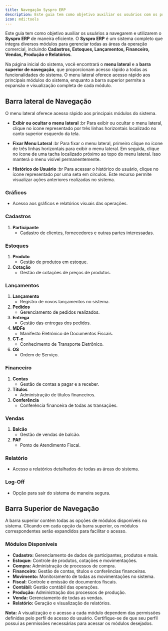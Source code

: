 ```yaml
---
title: Navegação Syspro ERP
description: Este guia tem como objetivo auxiliar os usuários com os primeiros contatos com o Syspro ERP
icon: mdi:tools
---
```


Este guia tem como objetivo auxiliar os usuários a navegarem e utilizarem o **Syspro ERP** de maneira eficiente. O **Syspro ERP** é um sistema completo que integra diversos módulos para gerenciar todas as áreas da operação comercial, incluindo **Cadastros, Estoques, Lançamentos, Financeiro, Vendas, Produção e Relatórios**.

Na página inicial do sistema, você encontrará o **menu lateral** e a **barra superior de navegação**, que proporcionam acesso rápido a todas as funcionalidades do sistema. O menu lateral oferece acesso rápido aos principais módulos do sistema, enquanto a barra superior permite a expansão e visualização completa de cada módulo.

## Barra lateral de Navegação

O menu lateral oferece acesso rápido aos principais módulos do sistema.

- **Exibir ou ocultar o menu lateral** :br
Para exibir ou ocultar o menu lateral, clique no ícone representado por três linhas horizontais localizado no canto superior esquerdo da tela.

- **Fixar Menu Lateral** :br
Para fixar o menu lateral, primeiro clique no ícone de três linhas horizontais para exibir o menu lateral. Em seguida, clique no ícone de uma tacha localizado próximo ao topo do menu lateral. Isso manterá o menu visível permanentemente.

- **Histórico do Usuário** :br
Para acessar o histórico do usuário, clique no ícone representado por uma seta em círculos. Este recurso permite visualizar ações anteriores realizadas no sistema.

### Gráficos

- Acesso aos gráficos e relatórios visuais das operações.

### Cadastros

1. **Participante**
   - Cadastro de clientes, fornecedores e outras partes interessadas.

### Estoques

1. **Produto**
   - Gestão de produtos em estoque.
2. **Cotação**
   - Gestão de cotações de preços de produtos.

### Lançamentos

1. **Lançamento**
   - Registro de novos lançamentos no sistema.
2. **Pedidos**
   - Gerenciamento de pedidos realizados.
3. **Entrega**
   - Gestão das entregas dos pedidos.
4. **MDFe**
   - Manifesto Eletrônico de Documentos Fiscais.
5. **CT-e**
   - Conhecimento de Transporte Eletrônico.
6. **OS**
   - Ordem de Serviço.

### Financeiro

1. **Contas**
   - Gestão de contas a pagar e a receber.
2. **Títulos**
   - Administração de títulos financeiros.
3. **Conferência**
   - Conferência financeira de todas as transações.

### Vendas

1. **Balcão**
   - Gestão de vendas de balcão.
2. **PAF**
   - Ponto de Atendimento Fiscal.

### Relatório

- Acesso a relatórios detalhados de todas as áreas do sistema.

### Log-Off

- Opção para sair do sistema de maneira segura.

## Barra Superior de Navegação

A barra superior contém todas as opções de módulos disponíveis no sistema. Clicando em cada opção da barra superior, os módulos correspondentes serão expandidos para facilitar o acesso.

### Módulos Disponíveis

- **Cadastro:** Gerenciamento de dados de participantes, produtos e mais.
- **Estoque:** Controle de produtos, cotações e movimentações.
- **Compra:** Administração de processos de compra.
- **Financeiro:** Gestão de contas, títulos e conferências financeiras.
- **Movimento:** Monitoramento de todas as movimentações no sistema.
- **Fiscal:** Controle e emissão de documentos fiscais.
- **Contábil:** Gestão contábil das operações.
- **Produção:** Administração dos processos de produção.
- **Venda:** Gerenciamento de todas as vendas.
- **Relatório:** Geração e visualização de relatórios.

**Nota:** A visualização e o acesso a cada módulo dependem das permissões definidas pelo perfil de acesso do usuário. Certifique-se de que seu perfil possui as permissões necessárias para acessar os módulos desejados.
